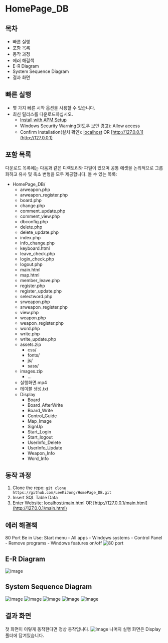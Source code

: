 # HomePage_DB
## 목차
* 빠른 실행
* 포함 목록
* 동작 과정
* 에러 해결책
* E-R Diagram
* System Sequence Diagram
* 결과 화면
## 빠른 실행
* 몇 가지 빠른 시작 옵션을 사용할 수 있습니다.
* 최신 릴리스를 다운로드하십시오.
  * [Install with APM Setup](https://kldp.net/apmsetup/release/)
  * Windows Security Warning(윈도우 보안 경고): Allow access
  * Confirm Installation(설치 확인): [localhost](localhost) OR [http://127.0.0.1](http://127.0.0.1)
## 포함 목록
다운로드 목록에는 다음과 같은 디렉토리와 파일이 있으며 공통 에셋을 논리적으로 그룹화하고 유사 및 축소 변형을 모두 제공합니다. 
볼 수 있는 목록:

* HomePage_DB/
   * arweapon.php  
   * arweapon_register.php  
   * board.php  
   * change.php  
   * comment_update.php  
   * comment_view.php  
   * dbconfig.php  
   * delete.php   
   * delete_update.php    
   * index.php   
   * info_change.php    
   * keyboard.html  
   * leave_check.php   
   * login_check.php   
   * logout.php   
   * main.html   
   * map.html   
   * member_leave.php    
   * register.php    
   * register_update.php   
   * selectword.php   
   * srweapon.php    
   * srweapon_register.php  
   * view.php   
   * weapon.php    
   * weapon_register.php  
   * word.php  
   * write.php  
   * write_update.php   
   * assets.zip  
      * css/   
      * fonts/  
      * js/  
      * sass/  
   * images.zip  
      * ...   
   * 실행화면.mp4  
   * 테이블 생성.txt  
   * Display
      * Board
      * Board_AfterWrite
      * Board_Write
      * Control_Guide
      * Map_Image
      * SignUp
      * Start_Login
      * Start_logout
      * UserInfo_Delete
      * UserInfo_Update
      * Weapon_Info
      * Word_Info

## 동작 과정
1. Clone the repo: `git clone https://github.com/LeeKiJong/HomePage_DB.git` 
2. Insert SQL Table Data
3. Enter Website: [localhost/main.html](localhost/main.html) OR [http://127.0.0.1/main.html](http://127.0.0.1/main.html)
## 에러 해결책
80 Port Be in Use:
Start menu - All apps - Windows systems - Control Panel - Remove programs - Windows features on/off
![80 port](https://user-images.githubusercontent.com/52438368/65368091-eeabd100-dc76-11e9-8af6-8eb6cc8c3b99.png)
## E-R Diagram
![image](https://user-images.githubusercontent.com/52438368/67139997-164f8280-f291-11e9-8937-fcc0dbf7b78d.png)
## System Sequence Diagram
![image](https://user-images.githubusercontent.com/52438368/67140249-ccb46700-f293-11e9-9e41-35db27ff9ac9.png)
![image](https://user-images.githubusercontent.com/52438368/67140265-ebb2f900-f293-11e9-915c-2a10956c4425.png)
![image](https://user-images.githubusercontent.com/52438368/67140266-f4a3ca80-f293-11e9-8f6d-9e27712d7266.png)
![image](https://user-images.githubusercontent.com/52438368/67140270-f9687e80-f293-11e9-9842-25dd4fb2f043.png)
![image](https://user-images.githubusercontent.com/52438368/67140273-ff5e5f80-f293-11e9-9c1d-c61dd27372fe.png)
## 결과 화면
첫 화면이 이렇게 동작한다면 정상 동작입니다.
![image](https://user-images.githubusercontent.com/52438368/67140084-e5238200-f291-11e9-99bf-1e8464563457.png)
나머지 실행 화면은 Display 폴더에 담겨있습니다.

